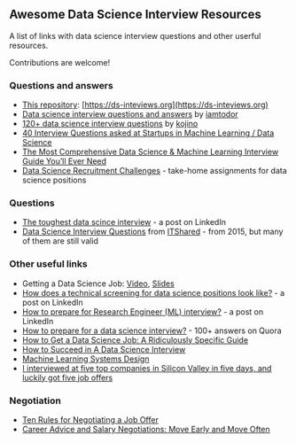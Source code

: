## Awesome Data Science Interview Resources

A list of links with data science interview questions and other userful resources.

Contributions are welcome!

### Questions and answers

* [This repository](https://github.com/alexeygrigorev/data-science-interviews): [https://ds-inteviews.org](https://ds-inteviews.org)
* [Data science interview questions and answers](https://github.com/iamtodor/data-science-interview-questions-and-answers) by [iamtodor](https://github.com/iamtodor)
* [120+ data science interview questions](https://github.com/kojino/120-Data-Science-Interview-Questions) by [kojino](https://github.com/kojino/)
* [40 Interview Questions asked at Startups in Machine Learning / Data Science](https://www.analyticsvidhya.com/blog/2016/09/40-interview-questions-asked-at-startups-in-machine-learning-data-science/)
* [The Most Comprehensive Data Science & Machine Learning Interview Guide You’ll Ever Need](https://www.analyticsvidhya.com/blog/2018/06/comprehensive-data-science-machine-learning-interview-guide/)
* [Data Science Recruitment Challenges](https://github.com/alexeygrigorev/datascience-recruitment-challenges) - take-home assignments for data science positions

### Questions

* [The toughest data scince interview](https://www.linkedin.com/posts/agrigorev_datascience-machinelearning-ml-activity-6630138658219409409-bTWh) - a post on LinkedIn
* [Data Science Interview Questions](https://www.itshared.org/2015/10/data-science-interview-questions.html) from [ITShared](https://www.itshared.org/) - from 2015, but many of them are still valid


### Other useful links

* Getting a Data Science Job: [Video](https://www.youtube.com/watch?v=jYYR1fH8k7o), [Slides](https://www.slideshare.net/AlexeyGrigorev/getting-a-data-science-job)
* [How does a technical screening for data science positions look like?](https://www.linkedin.com/posts/agrigorev_datascience-machinelearning-ml-activity-6631245015718866944-Vb87) - a post on LinkedIn
* [How to prepare for Research Engineer (ML) interview?](https://www.linkedin.com/posts/agrigorev_machinelearning-ml-interviews-activity-6622232556311990272-_dAN) - a post on LinkedIn
* [How to prepare for a data science interview?](https://www.quora.com/How-do-I-prepare-for-a-data-scientist-interview) - 100+ answers on Quora 
* [How to Get a Data Science Job: A Ridiculously Specific Guide](http://brohrer.github.io/get_data_science_job.html)
* [How to Succeed in A Data Science Interview](https://blog.pramp.com/how-to-succeed-in-a-data-science-interview-27553ab69d8a)
* [Machine Learning Systems Design](https://github.com/chiphuyen/machine-learning-systems-design)
* [I interviewed at five top companies in Silicon Valley in five days, and luckily got five job offers](https://medium.com/@XiaohanZeng/i-interviewed-at-five-top-companies-in-silicon-valley-in-five-days-and-luckily-got-five-job-offers-25178cf74e0f)


### Negotiation

* [Ten Rules for Negotiating a Job Offer](https://haseebq.com/my-ten-rules-for-negotiating-a-job-offer/)
* [Career Advice and Salary Negotiations: Move Early and Move Often](https://thehftguy.com/2017/01/23/career-advice-and-salary-negotiations-move-early-and-move-often/)
